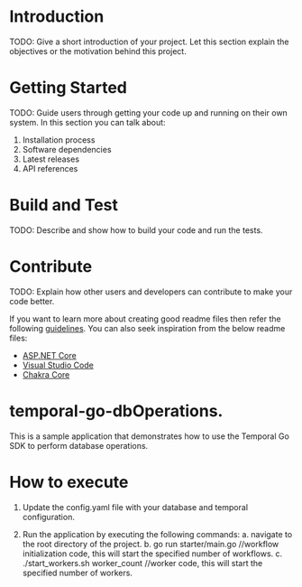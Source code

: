 # Introduction 
TODO: Give a short introduction of your project. Let this section explain the objectives or the motivation behind this project. 

# Getting Started
TODO: Guide users through getting your code up and running on their own system. In this section you can talk about:
1.	Installation process
2.	Software dependencies
3.	Latest releases
4.	API references

# Build and Test
TODO: Describe and show how to build your code and run the tests. 

# Contribute
TODO: Explain how other users and developers can contribute to make your code better. 

If you want to learn more about creating good readme files then refer the following [guidelines](https://docs.microsoft.com/en-us/azure/devops/repos/git/create-a-readme?view=azure-devops). You can also seek inspiration from the below readme files:
- [ASP.NET Core](https://github.com/aspnet/Home)
- [Visual Studio Code](https://github.com/Microsoft/vscode)
- [Chakra Core](https://github.com/Microsoft/ChakraCore)
# temporal-go-dbOperations.

This is a sample application that demonstrates how to use the Temporal Go SDK to perform database operations.

# How to execute

1. Update the config.yaml file with your database and temporal configuration.

2. Run the application by executing the following commands:
    a. navigate to the root directory of the project.
    b. go run starter/main.go //workflow initialization code, this will start the specified number of workflows.
    c. ./start_workers.sh worker_count //worker code, this will start the specified number of workers.

    
